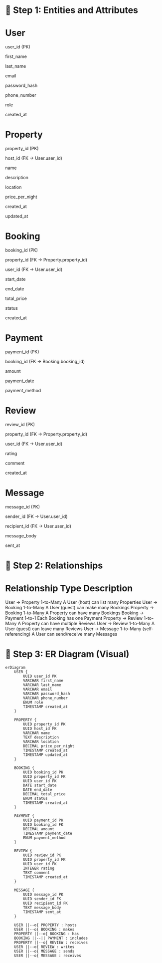 
# 🧩 Step 1: Entities and Attributes


# User

user_id (PK)

first_name

last_name

email

password_hash

phone_number

role

created_at

# Property

property_id (PK)

host_id (FK → User.user_id)

name

description

location

price_per_night

created_at

updated_at

# Booking

booking_id (PK)

property_id (FK → Property.property_id)

user_id (FK → User.user_id)

start_date

end_date

total_price

status

created_at

# Payment

payment_id (PK)

booking_id (FK → Booking.booking_id)

amount

payment_date

payment_method

# Review

review_id (PK)

property_id (FK → Property.property_id)

user_id (FK → User.user_id)

rating

comment

created_at

# Message

message_id (PK)

sender_id (FK → User.user_id)

recipient_id (FK → User.user_id)

message_body

sent_at



# 🔗 Step 2: Relationships
# Relationship	Type	Description
User → Property	1-to-Many	A User (host) can list many Properties
User → Booking	1-to-Many	A User (guest) can make many Bookings
Property → Booking	1-to-Many	A Property can have many Bookings
Booking → Payment	1-to-1	Each Booking has one Payment
Property → Review	1-to-Many	A Property can have multiple Reviews
User → Review	1-to-Many	A User (guest) can leave many Reviews
User → Message	1-to-Many (self-referencing)	A User can send/receive many Messages


# 🎨 Step 3: ER Diagram (Visual)

```mermaid
erDiagram
    USER {
        UUID user_id PK
        VARCHAR first_name
        VARCHAR last_name
        VARCHAR email
        VARCHAR password_hash
        VARCHAR phone_number
        ENUM role
        TIMESTAMP created_at
    }

    PROPERTY {
        UUID property_id PK
        UUID host_id FK
        VARCHAR name
        TEXT description
        VARCHAR location
        DECIMAL price_per_night
        TIMESTAMP created_at
        TIMESTAMP updated_at
    }

    BOOKING {
        UUID booking_id PK
        UUID property_id FK
        UUID user_id FK
        DATE start_date
        DATE end_date
        DECIMAL total_price
        ENUM status
        TIMESTAMP created_at
    }

    PAYMENT {
        UUID payment_id PK
        UUID booking_id FK
        DECIMAL amount
        TIMESTAMP payment_date
        ENUM payment_method
    }

    REVIEW {
        UUID review_id PK
        UUID property_id FK
        UUID user_id FK
        INTEGER rating
        TEXT comment
        TIMESTAMP created_at
    }

    MESSAGE {
        UUID message_id PK
        UUID sender_id FK
        UUID recipient_id FK
        TEXT message_body
        TIMESTAMP sent_at
    }

    USER ||--o{ PROPERTY : hosts
    USER ||--o{ BOOKING : makes
    PROPERTY ||--o{ BOOKING : has
    BOOKING ||--|| PAYMENT : includes
    PROPERTY ||--o{ REVIEW : receives
    USER ||--o{ REVIEW : writes
    USER ||--o{ MESSAGE : sends
    USER ||--o{ MESSAGE : receives

